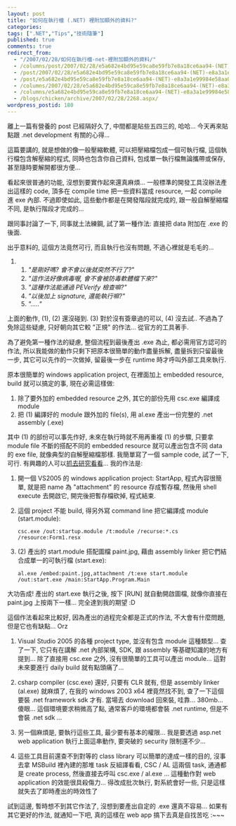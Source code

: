 ```yaml
---
layout: post
title: "如何在執行檔 (.NET) 裡附加額外的資料?"
categories:
tags: [".NET","Tips","技術隨筆"]
published: true
comments: true
redirect_from:
  - "/2007/02/28/如何在執行檔-net-裡附加額外的資料/"
  - /columns/post/2007/02/28/e5a682e4bd95e59ca8e59fb7e8a18ce6aa94-(NET)-e8a3a1e99984e58aa0e9a18de5a496e79a84e8b387e69699.aspx/
  - /post/2007/02/28/e5a682e4bd95e59ca8e59fb7e8a18ce6aa94-(NET)-e8a3a1e99984e58aa0e9a18de5a496e79a84e8b387e69699.aspx/
  - /post/e5a682e4bd95e59ca8e59fb7e8a18ce6aa94-(NET)-e8a3a1e99984e58aa0e9a18de5a496e79a84e8b387e69699.aspx/
  - /columns/2007/02/28/e5a682e4bd95e59ca8e59fb7e8a18ce6aa94-(NET)-e8a3a1e99984e58aa0e9a18de5a496e79a84e8b387e69699.aspx/
  - /columns/e5a682e4bd95e59ca8e59fb7e8a18ce6aa94-(NET)-e8a3a1e99984e58aa0e9a18de5a496e79a84e8b387e69699.aspx/
  - /blogs/chicken/archive/2007/02/28/2268.aspx/
wordpress_postid: 180
---
```


離上一篇有營養的 post 已經隔好久了, 中間都是貼些五四三的, 哈哈... 今天再來貼點跟 .net development 有關的心得...

這篇要講的, 就是想做的像一般壓縮軟體, 可以把壓縮檔包成一個可執行檔, 這個執行檔包含解壓縮的程式, 同時也包含你自己資料, 包成單一執行檔無論攜帶或保存, 甚至隨時要解開都很方便...

看起來很普通的功能, 沒想到要實作起來還真麻煩... 一般標準的開發工具沒辦法產出這樣的 code, 頂多在 compile time 把一些資料當成 resource, 一起 compile 進 exe 內部. 不過即使如此, 這些動作都是在開發階段就完成的, 跟一般自解壓縮檔不同, 是執行階段才完成的...

跟同事討論了一下, 同事就土法練鋼, 試了第一種作法: 直接把 data 附加在 .exe 的後面.

出乎意料的, 這個方法竟然可行, 而且執行也沒有問題, 不過心裡就是毛毛的...

1. 
   1. *"是剛好嗎? 會不會以後就突然不行了?"*
   2. *"這作法好像病毒喔, 會不會被防毒軟體檔下來?"*
   3. *"這種作法能通過 PEVerify 檢查嘛?"*
   4. *"以後加上 signature, 還能執行嘛?"*
   5. *"....."*

上面的動作, (1), (2) 還沒碰到. (3) 對於沒有簽章過的可以, (4) 沒去試.. 不過為了免除這些疑慮, 只好朝向其它較 "正規" 的作法... 從官方的工具著手.

為了避免第一種作法的疑慮, 整個流程到最後產出 .exe 為止, 都必需用官方認可的作法, 所以我能做的動作只剩下把原本很簡單的動作盡量拆解, 盡量拆到只留最後一步, 其它可以先作的一次做掉, 留最後一步在 runtime 時才呼叫外部工具來執行.

原本很簡單的 windows application project, 在裡面加上 embedded resource, build 就可以搞定的事, 現在必需這樣做:

1. 除了要外加的 embedded resource 之外, 其它的部份先用 csc.exe 編譯成 module
2. 把 (1) 編譯好的 module 跟外加的 file(s), 用 al.exe 產出一份完整的 .net assembly (.exe)

其中 (1) 的部份可以事先作好, 未來在執行時就不用再重複 (1) 的步驟, 只要拿 module file 不斷的搭配不同的 embedded resource 就可以產出包含不同 data 的 exe file, 就像典型的自解壓縮檔那樣. 我簡單寫了一個 sample code, 試了一下, 可行. 有興趣的人可以[抓去研究看看](/wp-content/be-files/StartApp.zip)... 我的作法是:

1. 開一個 VS2005 的 windows application project: StartApp, 程式內容很簡單, 就是把 name 為 "attachment" 的 resource 存成暫存檔, 然後用 shell execute 去開啟它, 開完後把暫存檔砍掉, 程式結束.

2. 這個 project 不能 build, 得另外寫 command line 把它編譯成 module (start.module):  
   ```
   csc.exe /out:startup.module /t:module /recurse:*.cs /resource:Form1.resx
   ```

3. (2) 產出的 start.module 搭配圖檔 paint.jpg, 藉由 assembly linker 把它們結合成單一的可執行檔 (start.exe):  
   ```
   al.exe /embed:paint.jpg,attachment /t:exe start.module /out:start.exe /main:StartApp.Program.Main
   ```

大功告成! 產出的 start.exe 執行之後, 按下 [RUN] 就自動開啟圖檔, 就像你直接在 paint.jpg 上按兩下一樣... 完全達到我的期望 :D

這個作法看起來比較好, 因為產出的過程完全都是正式的作法, 不大會有什麼問題, 但是它也有缺點... Orz

1. Visual Studio 2005 的各種 project type, 並沒有包含 module 這種類型... 查了一下, 它只有在講解 .net 內部架構, SDK, 跟 assembly 等基礎知識的地方有提到... 除了直接用 csc.exe 之外, 沒有很簡單的工具可以產出 module... 這對未來要進行 daily build 就有點頭痛了...

2. csharp compiler (csc.exe) 還好, 只要有 CLR 就有, 但是 assembly linker (al.exe) 就麻煩了, 在我的 windows 2003 x64 裡竟然找不到, 查了一下這個要裝 .net framework sdk 才有. 當場去 download 回來裝, 哇靠... 380mb... 傻眼... 這個環境要求稍微高了點, 通常客戶的環境都會裝 .net runtime, 但是不會裝 .net sdk ...

3. 另一個麻煩是, 要執行這些工具, 最少要有基本的權限... 我是要透過 asp.net web application 執行上面這串動作, 要突破的 security 限制還不少...

4. 這些工具目前還查不到對等的 class library 可以簡單的達成一樣的目的, 沒事去拿 MSBuild 裡內建的那堆 task 反組譯看看, CSC / AL 這兩個 task, 通通都是 create process, 然後直接去呼叫 csc.exe / al.exe ... 這種動作對 web application 的效能很具殺傷力... 得改成批次執行, 對系統會好一些, 只是這樣就失去了即時產出的時效性了

試到這邊, 暫時想不到其它作法了, 沒想到要產出自定的 .exe 還真不容易... 如果有其它更好的作法, 就通知一下吧, 真的這樣在 web app 搞下去真是自找苦吃 :~~~

